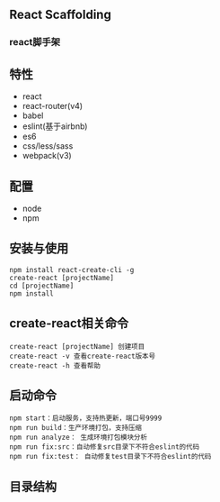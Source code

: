 ## React Scaffolding
### react脚手架

## 特性
* react 
* react-router(v4)
* babel
* eslint(基于airbnb)
* es6
* css/less/sass
* webpack(v3)

## 配置
* node
* npm

## 安装与使用
```
npm install react-create-cli -g
create-react [projectName]
cd [projectName]
npm install
```
## create-react相关命令
```
create-react [projectName] 创建项目
create-react -v 查看create-react版本号
create-react -h 查看帮助
```

## 启动命令
```
npm start：启动服务，支持热更新，端口号9999
npm run build：生产环境打包，支持压缩
npm run analyze： 生成环境打包模块分析
npm run fix:src：自动修复src目录下不符合eslint的代码
npm run fix:test： 自动修复test目录下不符合eslint的代码
```

## 目录结构

